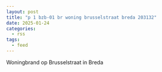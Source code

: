 ```yaml
---
layout: post
title: "p 1 bzb-01 br woning brusselstraat breda 203132"
date: 2025-01-24
categories: 
  - rss
tags: 
  - feed
---
```


Woningbrand op Brusselstraat in Breda
